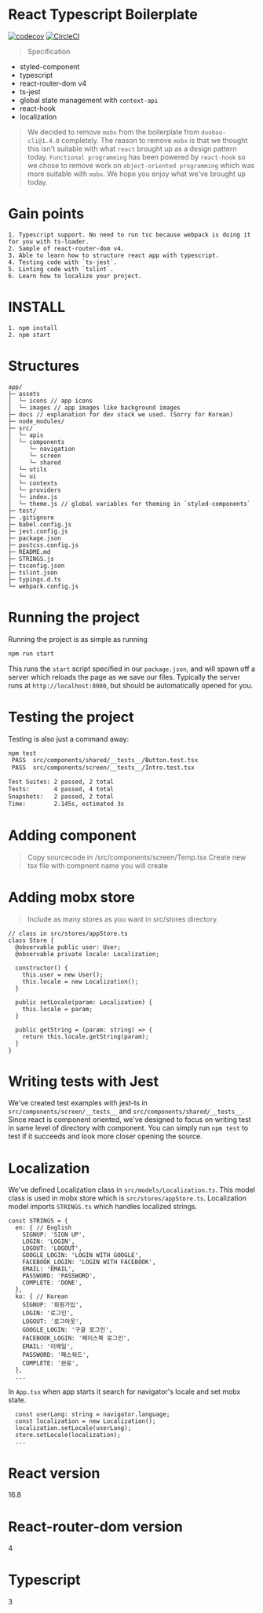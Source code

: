 # React Typescript Boilerplate
[![codecov](https://codecov.io/gh/dooboolab/dooboo-frontend-ts/branch/master/graph/badge.svg)](https://codecov.io/gh/dooboolab/dooboo-frontend-ts)
[![CircleCI](https://circleci.com/gh/dooboolab/dooboo-frontend-ts.svg?style=svg)](https://circleci.com/gh/dooboolab/dooboo-frontend-ts)

> Specification
* styled-component
* typescript
* react-router-dom v4
* ts-jest
* global state management with `context-api`
* react-hook
* localization

> We decided to remove `mobx` from the boilerplate from `dooboo-cli@1.4.0` completely. The reason to remove `mobx` is that we thought this isn't suitable with what `react` brought up as a design pattern today. `Functional programming` has been powered by `react-hook` so we chose to remove work on `object-oriented programming` which was more suitable with `mobx`. We hope you enjoy what we've brought up today.

# Gain points
```
1. Typescript support. No need to run tsc because webpack is doing it for you with ts-loader.
2. Sample of react-router-dom v4.
3. Able to learn how to structure react app with typescript.
4. Testing code with `ts-jest`.
5. Linting code with `tslint`.
6. Learn how to localize your project.
```

# INSTALL
```
1. npm install
2. npm start
```

# Structures
```text
app/
├─ assets
│  └─ icons // app icons
│  └─ images // app images like background images
├─ docs // explanation for dev stack we used. (Sorry for Korean)
├─ node_modules/
├─ src/
│  └─ apis
│  └─ components
│     └─ navigation
│     └─ screen
│     └─ shared
│  └─ utils
│  └─ ui
│  └─ contexts
│  └─ providers
│  └─ index.js
│  └─ theme.js // global variables for theming in `styled-components`
├─ test/
├─ .gitignore
├─ babel.config.js
├─ jest.config.js
├─ package.json
├─ postcss.config.js
├─ README.md
├─ STRINGS.js
├─ tsconfig.json
├─ tslint.json
├─ typings.d.ts
└─ webpack.config.js
```

# Running the project
Running the project is as simple as running
```sh
npm run start
```

This runs the `start` script specified in our `package.json`, and will spawn off a server which reloads the page as we save our files.
Typically the server runs at `http://localhost:8080`, but should be automatically opened for you.

# Testing the project
Testing is also just a command away:
```sh
npm test
 PASS  src/components/shared/__tests__/Button.test.tsx
 PASS  src/components/screen/__tests__/Intro.test.tsx

Test Suites: 2 passed, 2 total
Tests:       4 passed, 4 total
Snapshots:   2 passed, 2 total
Time:        2.145s, estimated 3s
```

# Adding component
> Copy sourcecode in /src/components/screen/Temp.tsx
> Create new tsx file with compnent name you will create

# Adding mobx store
> Include as many stores as you want in src/stores directory.
```
// class in src/stores/appStore.ts
class Store {
  @observable public user: User;
  @observable private locale: Localization;

  constructor() {
    this.user = new User();
    this.locale = new Localization();
  }

  public setLocale(param: Localization) {
    this.locale = param;
  }

  public getString = (param: string) => {
    return this.locale.getString(param);
  }
}
```

# Writing tests with Jest
We've created test examples with jest-ts in `src/components/screen/__tests__` and `src/components/shared/__tests__`. Since react is component oriented, we've designed to focus on writing test in same level of directory with component. You can simply run `npm test` to test if it succeeds and look more closer opening the source.

# Localization
We've defined Localization class in `src/models/Localization.ts`. This model class is used in mobx store which is `src/stores/appStore.ts`. Localization model imports `STRINGS.ts` which handles localized strings.
```
const STRINGS = {
  en: { // English
    SIGNUP: 'SIGN UP',
    LOGIN: 'LOGIN',
    LOGOUT: 'LOGOUT',
    GOOGLE_LOGIN: 'LOGIN WITH GOOGLE',
    FACEBOOK_LOGIN: 'LOGIN WITH FACEBOOK',
    EMAIL: 'EMAIL',
    PASSWORD: 'PASSWORD',
    COMPLETE: 'DONE',
  },
  ko: { // Korean
    SIGNUP: '회원가입',
    LOGIN: '로그인',
    LOGOUT: '로그아웃',
    GOOGLE_LOGIN: '구글 로그인',
    FACEBOOK_LOGIN: '페이스북 로그인',
    EMAIL: '이메일',
    PASSWORD: '패스워드',
    COMPLETE: '완료',
  },
  ...
```
In `App.tsx` when app starts it search for navigator's locale and set mobx state.
```
  const userLang: string = navigator.language;
  const localization = new Localization();
  localization.setLocale(userLang);
  store.setLocale(localization);
  ...
```

# React version
16.8

# React-router-dom version
4

# Typescript
3
